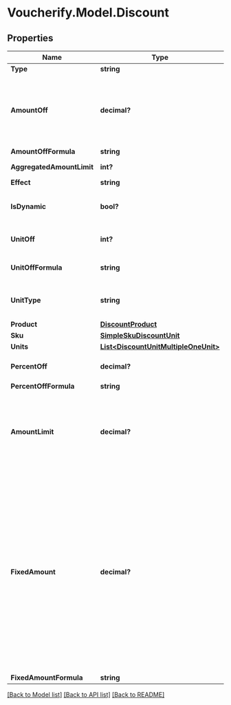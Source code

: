 # Voucherify.Model.Discount

## Properties

Name | Type | Description | Notes
------------ | ------------- | ------------- | -------------
**Type** | **string** |  | [optional] 
**AmountOff** | **decimal?** | Amount taken off the subtotal of a price. Value is multiplied by 100 to precisely represent 2 decimal places. For example, a $10 discount is written as 1000. | [optional] 
**AmountOffFormula** | **string** |  | [optional] 
**AggregatedAmountLimit** | **int?** | Maximum discount amount per order. | [optional] 
**Effect** | **string** |  | [optional] 
**IsDynamic** | **bool?** | Flag indicating whether the discount was calculated using a formula. | [optional] 
**UnitOff** | **int?** | Number of units to be granted a full value discount. | [optional] 
**UnitOffFormula** | **string** | Formula used to calculate the number of units. | [optional] 
**UnitType** | **string** | The product deemed as free, chosen from product inventory (e.g. time, items). | [optional] 
**Product** | [**DiscountProduct**](DiscountProduct.md) |  | [optional] 
**Sku** | [**SimpleSkuDiscountUnit**](SimpleSkuDiscountUnit.md) |  | [optional] 
**Units** | [**List&lt;DiscountUnitMultipleOneUnit&gt;**](DiscountUnitMultipleOneUnit.md) |  | [optional] 
**PercentOff** | **decimal?** | The percent discount that the customer will receive. | [optional] 
**PercentOffFormula** | **string** |  | [optional] 
**AmountLimit** | **decimal?** | Upper limit allowed to be applied as a discount. Value is multiplied by 100 to precisely represent 2 decimal places. For example, a $6 maximum discount is written as 600. | [optional] 
**FixedAmount** | **decimal?** | Sets a fixed value for an order total or the item price. The value is multiplied by 100 to precisely represent 2 decimal places. For example, a $10 discount is written as 1000. If the fixed amount is calculated by the formula, i.e. the &#x60;fixed_amount_formula&#x60; parameter is present in the fixed amount definition, this value becomes the **fallback value**. As a result, if the formula cannot be calculated due to missing metadata, for example, this value will be used as the fixed value. | [optional] 
**FixedAmountFormula** | **string** |  | [optional] 

[[Back to Model list]](../README.md#documentation-for-models) [[Back to API list]](../README.md#documentation-for-api-endpoints) [[Back to README]](../README.md)

